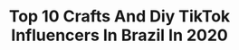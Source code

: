 ---
title: Top 10 Crafts And Diy TikTok Influencers In Brazil In 2020
description: >-
  Find top crafts and diy TikTok influencers in Brazil in 2020. Most popular hashtags: #coronavirus #petlover #craft #quarentena.
platform: TikTok
profiles:
  - username: "criativak"
    fullname: >-
      CRIATIVA KAH
    location: "Brazil"
    followers: 265317
    engagement: 1077
    commentsToLikes: 0.011198
    id: ck81q4j9tfvsh0j789rhuheb6
    verified: false
    hashtags: "#papersquishy, #criativakah, #lisaorlena, #study"
  - username: "thiaguz"
    fullname: >-
      Thiago Alcântara
    location: "Brazil"
    followers: 31545
    engagement: 921
    commentsToLikes: 0.017974
    id: ckac9qr77gd1q0i78h6ju98xg
    verified: false
    hashtags: "#albumlookalike, #lgbtq, #school, #foruyou"
  - username: "diyoshie"
    fullname: >-
      DIYoshie 
    location: "Brazil"
    followers: 147156
    engagement: 1216
    commentsToLikes: 0.011972
    id: ck94g3f7ie0tr0j78em3431lq
    verified: true
    hashtags: "#puppies, #love, #pravc, #pancake"
  - username: "diy_livia.fernanda"
    fullname: >-
      Lívia Fernanda
    location: "Brazil"
    followers: 5145
    engagement: 1206
    commentsToLikes: 0.181864
    id: ck986czn5wbcg0j78slrwupu0
    verified: false
    hashtags: "#carnavaltiktok, #diycrafts, #chocolate, #btsjimin"
  - username: "mistikinha"
    fullname: >-
      Mistikinha
    location: "Brazil"
    followers: 5196
    engagement: 1255
    commentsToLikes: 0.029050
    id: ckamk0z54qg040i7859aqk4vo
    verified: false
    hashtags: "#oddlysatisfying, #historia, #lionking, #fairy"
  - username: "janainaaraujodiy"
    fullname: >-
      janainaaraujodiy
    location: "Brazil"
    followers: 37265
    engagement: 1904
    commentsToLikes: 0.077962
    id: ck986cxkjwap10j7866r1cm37
    verified: true
    hashtags: "#poppunkwolf, #felizemcasa, #meninasnastic, #yurionice"
  - username: "guicapivara_"
    fullname: >-
      Guicapivara
    location: "Brazil"
    followers: 2333292
    engagement: 2685
    commentsToLikes: 0.014298
    id: ck81qzwfqlax60j78fvgfttmy
    verified: true
    hashtags: "#tiktokdiy, #crayons, #watermelon, #glitter"
  - username: "tudosobreplantas"
    fullname: >-
      HortaOrgânicaEmCasa
    location: "Brazil"
    followers: 13871
    engagement: 974
    commentsToLikes: 0.097222
    id: ckafurkm6bp6l0i78ny321w1c
    verified: false
    hashtags: "#decora, #hortaemcasa, #minhasplantas, #amoplantas"
  - username: "juarrudaoficial"
    fullname: >-
      Ju Arruda 
    location: "Brazil"
    followers: 19663
    engagement: 2048
    commentsToLikes: 0.046605
    id: ckac9qsg1gd8g0i78938y1obe
    verified: false
    hashtags: "#acess, #pacman, #diychallenge, #olaf"
  - username: "diycomvivi"
    fullname: >-
      Diy com Vivi 
    location: "Brazil"
    followers: 210336
    engagement: 1198
    commentsToLikes: 0.022536
    id: ck8hmc7i5lkss0j789yzjhmuk
    verified: true
    hashtags: "#dog, #lancheemcasa, #reuse, #verdadeiroamor"
---
